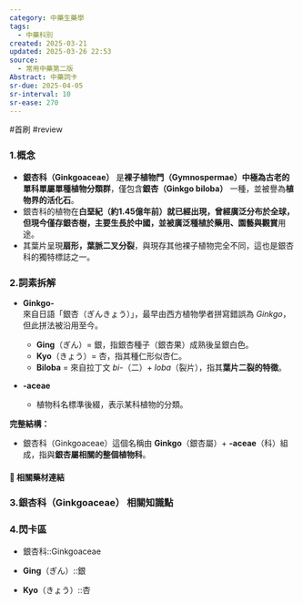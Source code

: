 ```yaml
---
category: 中藥生藥學
tags:
  - 中藥科別
created: 2025-03-21
updated: 2025-03-26 22:53
source:
  - 常用中藥第二版
Abstract: 中藥詞卡
sr-due: 2025-04-05
sr-interval: 10
sr-ease: 270
---
```

#首刷 #review
### 1.概念
- **銀杏科（Ginkgoaceae）** 是**裸子植物門（Gymnospermae）中極為古老的單科單屬單種植物分類群**，僅包含**銀杏（Ginkgo biloba）** 一種，並被譽為**植物界的活化石**。  
- 銀杏科的植物在**白堊紀（約1.45億年前）**就已經出現，曾經廣泛分布於全球，但現今僅存銀杏樹，主要生長於中國，並被廣泛種植於**藥用、園藝與觀賞**用途。  
- 其葉片呈現**扇形，葉脈二叉分裂**，與現存其他裸子植物完全不同，這也是銀杏科的獨特標誌之一。  

### 2.詞素拆解
- **Ginkgo-**  
  來自日語「銀杏（ぎんきょう）」，最早由西方植物學者拼寫錯誤為 *Ginkgo*，但此拼法被沿用至今。  
  - **Ging**（ぎん）= 銀，指銀杏種子（銀杏果）成熟後呈銀白色。  
  - **Kyo**（きょう）= 杏，指其種仁形似杏仁。  
  - **Biloba** = 來自拉丁文 *bi-*（二）+ *loba*（裂片），指其**葉片二裂的特徵**。  

- **-aceae**  
  - 植物科名標準後綴，表示某科植物的分類。  

**完整結構：**
- 銀杏科（Ginkgoaceae）這個名稱由 **Ginkgo**（銀杏屬）+ **-aceae**（科）組成，指與**銀杏屬相關的整個植物科**。

#### 📌 相關藥材連結




### 3.銀杏科（Ginkgoaceae） 相關知識點




### 4.閃卡區


- 銀杏科::Ginkgoaceae <!--SR:!2025-03-29,3,250-->

- **Ging**（ぎん）::銀 <!--SR:!2025-03-30,4,270-->

- **Kyo**（きょう）::杏 <!--SR:!2025-03-30,4,270-->